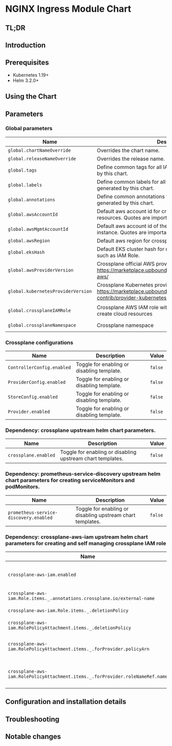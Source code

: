 # NGINX Ingress Module Chart

## TL;DR

## Introduction

## Prerequisites

- Kubernetes 1.19+
- Helm 3.2.0+

## Using the Chart

## Parameters

### Global parameters

| Name                               | Description                                                                                                              | Value                     |
| ---------------------------------- | ------------------------------------------------------------------------------------------------------------------------ | ------------------------- |
| `global.chartNameOverride`         | Overrides the chart name.                                                                                                | `""`                      |
| `global.releaseNameOverride`       | Overrides the release name.                                                                                              | `crossplane`              |
| `global.tags`                      | Define common tags for all IAC and app resources generated by this chart.                                                | `{}`                      |
| `global.labels`                    | Define common labels for all IAC and app resources generated by this chart.                                              | `{}`                      |
| `global.annotations`               | Define common annotations for all IAC and app resources generated by this chart.                                         | `{}`                      |
| `global.awsAccountId`              | Default aws account id for crossplane aws provider resources. Quotes are important, value must be a string.              | `0123456789`              |
| `global.awsMgmtAccountId`          | Default aws account id of the main crossplane management instance. Quotes are important, value must be a string.         | `00000000000`             |
| `global.awsRegion`                 | Default aws region for crossplane aws provider resources.                                                                | `us-east-2`               |
| `global.eksHash`                   | Default EKS cluster hash for relevant crossplane resources such as IAM Role.                                             | `XXXXX`                   |
| `global.awsProviderVersion`        | Crossplane official AWS provider version: https://marketplace.upbound.io/providers/upbound/provider-aws/                 | `v0.38.0`                 |
| `global.kubernetesProviderVersion` | Crossplane Kubernetes provider version: https://marketplace.upbound.io/providers/crossplane-contrib/provider-kubernetes/ | `v0.9.0`                  |
| `global.crossplaneIAMRole`         | Crossplane AWS IAM role with administrative permissions to create cloud resources                                        | `crossplane-provider-aws` |
| `global.crossplaneNamespace`       | Crossplane namespace                                                                                                     | `infra-crossplane`        |


### Crossplane configurations

| Name                       | Description                                | Value   |
| -------------------------- | ------------------------------------------ | ------- |
| `ControllerConfig.enabled` | Toggle for enabling or disabling template. | `false` |
| `ProviderConfig.enabled`   | Toggle for enabling or disabling template. | `false` |
| `StoreConfig.enabled`      | Toggle for enabling or disabling template. | `false` |
| `Provider.enabled`         | Toggle for enabling or disabling template. | `false` |


### Dependency: crossplane upstream helm chart parameters.

| Name                 | Description                                                | Value   |
| -------------------- | ---------------------------------------------------------- | ------- |
| `crossplane.enabled` | Toggle for enabling or disabling upstream chart templates. | `false` |


### Dependency: prometheus-service-discovery upstream helm chart parameters for creating serviceMonitors and podMonitors.

| Name                                   | Description                                                | Value   |
| -------------------------------------- | ---------------------------------------------------------- | ------- |
| `prometheus-service-discovery.enabled` | Toggle for enabling or disabling upstream chart templates. | `false` |


### Dependency: crossplane-aws-iam upstream helm chart parameters for creating and self managing crossplane IAM role

| Name                                                                           | Description                                                | Value                                           |
| ------------------------------------------------------------------------------ | ---------------------------------------------------------- | ----------------------------------------------- |
| `crossplane-aws-iam.enabled`                                                   | Toggle for enabling or disabling upstream chart templates. | `false`                                         |
| `crossplane-aws-iam.Role.items._.annotations.crossplane.io/external-name`      | AWS resource name to import if exists.                     | `crossplane-provider-aws`                       |
| `crossplane-aws-iam.Role.items._.deletionPolicy`                               | Deletion policy for the role.                              | `Orphan`                                        |
| `crossplane-aws-iam.RolePolicyAttachment.items._.deletionPolicy`               | Deletion policy for the role.                              | `Orphan`                                        |
| `crossplane-aws-iam.RolePolicyAttachment.items._.forProvider.policyArn`        | Default administratorAccess Policy resource ARN name.      | `arn:aws:iam::aws:policy/AdministratorAccess`   |
| `crossplane-aws-iam.RolePolicyAttachment.items._.forProvider.roleNameRef.name` | Reference to the Role resource created by this helm chart. | `{{ include "common-gitops.names.release" . }}` |


## Configuration and installation details


## Troubleshooting


## Notable changes
